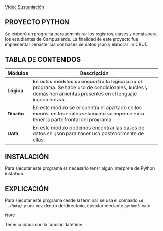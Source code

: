 [Video Sustentación](https://drive.google.com/file/d/1xipd2CC07leXOava_ltqNJx7soIppKdb/view?usp=sharin)
## PROYECTO PYTHON
Se elaboró un programa para administrar los registros, clases y demás para los estudiantes de Campuslands. La finalidad de este proyecto fue implementar persistencia con bases de datos .json y elaborar un CRUD.

## TABLA DE CONTENIDOS 
| Módulos | Descripción  |
| -- | -- |
| __Lógica__  | En estos módulos se encuentra la lógica para el programa. Se hace uso de condicionales, bucles y demás herramientas presentes en el lenguaje implementado. |
| __Diseño__  | En este módulo se encuentra el apartado de los menús, en los cuáles solamente se imprime para tener la parte frontal del programa.                         |
| __Data__    | En este módulo podemos encontrar las bases de datos en .json para hacer uso posteriormente de ellas.                                                       

## INSTALACIÓN
Para ejecutar este programa es necesario tener algún intérprete de Python instalado.

## EXPLICACIÓN
Para ejecutar este programa desde la terminal, se usa el comando `cd ../Ruta/` y una vez dentro del directorio, ejecutar mediante `python3 main`

>[!NOTE]
> Tener cuidado con la función datetime

